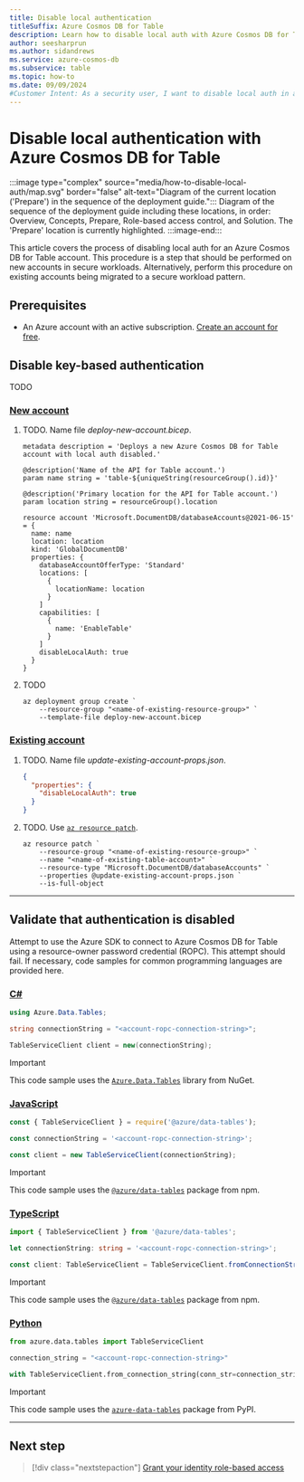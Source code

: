 ```yaml
---
title: Disable local authentication
titleSuffix: Azure Cosmos DB for Table
description: Learn how to disable local auth with Azure Cosmos DB for Table to prevent an account from being used with insecure authentication methods.
author: seesharprun
ms.author: sidandrews
ms.service: azure-cosmos-db
ms.subservice: table
ms.topic: how-to
ms.date: 09/09/2024
#Customer Intent: As a security user, I want to disable local auth in an Azure Cosmos DB for Table account, so that my developers or applications can no longer access the account in an insecure manner.
---
```


# Disable local authentication with Azure Cosmos DB for Table

:::image type="complex" source="media/how-to-disable-local-auth/map.svg" border="false" alt-text="Diagram of the current location ('Prepare') in the sequence of the deployment guide.":::
Diagram of the sequence of the deployment guide including these locations, in order: Overview, Concepts, Prepare, Role-based access control, and Solution. The 'Prepare' location is currently highlighted.
:::image-end:::

This article covers the process of disabling local auth for an Azure Cosmos DB for Table account. This procedure is a step that should be performed on new accounts in secure workloads. Alternatively, perform this procedure on existing accounts being migrated to a secure workload pattern.

## Prerequisites

- An Azure account with an active subscription. [Create an account for free](https://azure.microsoft.com/free/?WT.mc_id=A261C142F).

## Disable key-based authentication

TODO

### [New account](#tab/new-account)

1. TODO. Name file *deploy-new-account.bicep*.

    ```bicep
    metadata description = 'Deploys a new Azure Cosmos DB for Table account with local auth disabled.'
    
    @description('Name of the API for Table account.')
    param name string = 'table-${uniqueString(resourceGroup().id)}'
    
    @description('Primary location for the API for Table account.')
    param location string = resourceGroup().location
    
    resource account 'Microsoft.DocumentDB/databaseAccounts@2021-06-15' = {
      name: name
      location: location
      kind: 'GlobalDocumentDB'
      properties: {
        databaseAccountOfferType: 'Standard'
        locations: [
          {
            locationName: location
          }
        ]
        capabilities: [
          {
            name: 'EnableTable'
          }
        ]
        disableLocalAuth: true
      }
    }
    ```

1. TODO

    ```azurecli-interactive
    az deployment group create `
        --resource-group "<name-of-existing-resource-group>" `
        --template-file deploy-new-account.bicep
    ```

### [Existing account](#tab/existing-account)

1. TODO. Name file *update-existing-account-props.json*.

    ```json
    {
      "properties": {
        "disableLocalAuth": true
      }
    }
    ```

1. TODO. Use [`az resource patch`](/cli/azure/resource#az-resource-patch).

    ```azurecli-interactive
    az resource patch `
        --resource-group "<name-of-existing-resource-group>" `
        --name "<name-of-existing-table-account>" `
        --resource-type "Microsoft.DocumentDB/databaseAccounts" `
        --properties @update-existing-account-props.json `
        --is-full-object
    ```

---

## Validate that authentication is disabled

Attempt to use the Azure SDK to connect to Azure Cosmos DB for Table using a resource-owner password credential (ROPC). This attempt should fail. If necessary, code samples for common programming languages are provided here.

### [C#](#tab/csharp)

```csharp
using Azure.Data.Tables;

string connectionString = "<account-ropc-connection-string>";

TableServiceClient client = new(connectionString);
```

> [!IMPORTANT]
> This code sample uses the [`Azure.Data.Tables`](https://www.nuget.org/packages/Azure.Data.Tables/) library from NuGet.

### [JavaScript](#tab/javascript)

```javascript
const { TableServiceClient } = require('@azure/data-tables');

const connectionString = '<account-ropc-connection-string>';

const client = new TableServiceClient(connectionString);
```

> [!IMPORTANT]
> This code sample uses the [`@azure/data-tables`](https://www.npmjs.com/package/@azure/data-tables) package from npm.

### [TypeScript](#tab/typescript)

```typescript
import { TableServiceClient } from '@azure/data-tables';

let connectionString: string = '<account-ropc-connection-string>';

const client: TableServiceClient = TableServiceClient.fromConnectionString(connectionString);
```

> [!IMPORTANT]
> This code sample uses the [`@azure/data-tables`](https://www.npmjs.com/package/@azure/data-tables) package from npm.

### [Python](#tab/python)

```python
from azure.data.tables import TableServiceClient

connection_string = "<account-ropc-connection-string>"

with TableServiceClient.from_connection_string(conn_str=connection_string) as table_service_client:
```

> [!IMPORTANT]
> This code sample uses the [`azure-data-tables`](https://pypi.org/project/azure-data-tables/) package from PyPI.

---

## Next step

> [!div class="nextstepaction"]
> [Grant your identity role-based access](how-to-grant-role-based-access.md)
